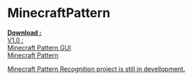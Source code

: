 MinecraftPattern
===================

<u><b>Download :</b></u><br/>
<u>V1.0 :</u><br/>
<a href="http://www.aht.li/2281507/MCPatternGUI.zip">Minecraft Pattern GUI</a> <br/>
<a href="http://www.aht.li/2281632/MinecraftPatternSrc10.rar">Minecraft Pattern <br/>

Minecraft Pattern Recognition project is still in devellopment.